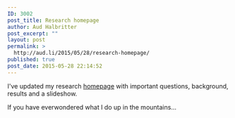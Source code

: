 ```yaml
---
ID: 3002
post_title: Research homepage
author: Aud Halbritter
post_excerpt: ""
layout: post
permalink: >
  http://aud.li/2015/05/28/research-homepage/
published: true
post_date: 2015-05-28 22:14:52
---
```

I've updated my research <a href="http://www.audhalbritter.com">homepage</a> with important questions, background, results and a slideshow.

If you have everwondered what I do up in the mountains...

&nbsp; &nbsp;&nbsp;&nbsp;<a href="http://aud.li/wp-content/uploads/2015/05/IMG_02241.png"><img src="http://aud.li/wp-content/uploads/2015/05/IMG_02241.png" alt=""></a>&nbsp;&nbsp;<a href="http://aud.li/wp-content/uploads/2015/05/IMG_02261.png"><img src="http://aud.li/wp-content/uploads/2015/05/IMG_02261.png" alt=""></a>&nbsp;
&nbsp;&nbsp;
&nbsp;&nbsp;